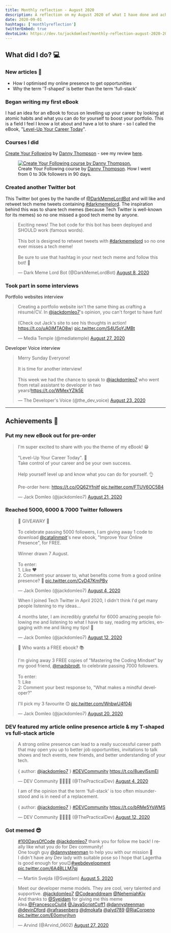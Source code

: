 ```yaml
---
title: Monthly reflection - August 2020
description: A reflection on my August 2020 of what I have done and achieved. Wrote a few articles and made excellent progress on my new eBook...
date: 2020-09-01
hashtags: ['monthlyreflection']
twitterEmbed: true
devtoLink: https://dev.to/jackdomleo7/monthly-reflection-august-2020-2043
---
```


## What did I do? 💻

### New articles 📰

- <nuxt-link to="https://jackdomleo.dev/blog/how-i-optimised-my-online-presence-to-get-opportunities">How I optimised my online presence to get opportunities</nuxt-link>
- <nuxt-link to="https://jackdomleo.dev/blog/why-the-term-t-shaped-is-better-than-the-term-full-stack">Why the term 'T-shaped' is better than the term 'full-stack'</nuxt-link>

### Began writing my first eBook

I had an idea for an eBook to focus on levelling up your career by looking at atomic habits and what you can do for yourself to boost your portfolio. This is a field I feel I know a lot about and have a lot to share - so I called the eBook, "[Level-Up Your Career Today](https://levelupyourcareer.today)".

### Courses I did

[Create Your Following](https://gumroad.com/a/581530739) by [Danny Thompson](https://twitter.com/DThompsonDev) - see my review [here](https://jackdomleo.dev/blog/course-review-create-your-following-by-danny-thompson).

<figure>
  <a href="https://gumroad.com/a/581530739" target="_blank" rel="nofollow noopener">
    <img src="/blog/monthly-reflection-august-2020/create-your-following-danny-thompson.png" alt="Create Your Following course by Danny Thompson.">
  </a>
  <figcaption>
    Create Your Following course by <a href="https://twitter.com/DThompsonDev" target="_blank" rel="nofollow noopener">Danny Thompson</a>. How I went from 0 to 30k followers in 90 days.
  </figcaption>
</figure>

### Created another Twitter bot

This Twitter bot goes by the handle of [@DarkMemeLordBot](https://twitter.com/DarkMemeLordBot) and will like and retweet tech meme tweets containing [#darkmemelord](https://twitter.com/hashtag/darkmemelord). The inspiration behind this was to share tech memes (because Tech Twitter is well-known for its memes) so no one missed a good tech meme by anyone.

<blockquote class="twitter-tweet"><p lang="en" dir="ltr">Exciting news! The bot code for this bot has been deployed and SHOULD work (famous words).<br><br>This bot is designed to retweet tweets with <a href="https://twitter.com/hashtag/darkmemelord?src=hash&amp;ref_src=twsrc%5Etfw">#darkmemelord</a> so no one ever misses a tech meme!<br><br>Be sure to use that hashtag in your next tech meme and follow this bot! 💪</p>&mdash; Dark Meme Lord Bot (@DarkMemeLordBot) <a href="https://twitter.com/DarkMemeLordBot/status/1292239920107589637?ref_src=twsrc%5Etfw">August 8, 2020</a></blockquote>

### Took part in some interviews

Portfolio websites interview

<blockquote class="twitter-tweet"><p lang="en" dir="ltr">Creating a portfolio website isn&#39;t the same thing as crafting a résumé/CV. In <a href="https://twitter.com/jackdomleo7?ref_src=twsrc%5Etfw">@jackdomleo7</a>&#39;s opinion, you can&#39;t forget to have fun! <br><br>(Check out Jack&#39;s site to see his thoughts in action! <a href="https://t.co/uA0iMTAO8w">https://t.co/uA0iMTAO8w</a>) <a href="https://t.co/S4U5oYJMBt">pic.twitter.com/S4U5oYJMBt</a></p>&mdash; Media Temple (@mediatemple) <a href="https://twitter.com/mediatemple/status/1299040403275083776?ref_src=twsrc%5Etfw">August 27, 2020</a></blockquote>

Developer Voice interview

<blockquote class="twitter-tweet"><p lang="en" dir="ltr">Merry Sunday Everyone!<br><br>It is time for another interview!<br><br>This week we had the chance to speak to <a href="https://twitter.com/jackdomleo7?ref_src=twsrc%5Etfw">@jackdomleo7</a> who went from retail assistant to developer in two years!<a href="https://t.co/WMexYZlk5E">https://t.co/WMexYZlk5E</a></p>&mdash; The Developer&#39;s Voice (@the_dev_voice) <a href="https://twitter.com/the_dev_voice/status/1297442020169003009?ref_src=twsrc%5Etfw">August 23, 2020</a></blockquote>

---

## Achievements 🎉

### Put my new eBook out for pre-order

<blockquote class="twitter-tweet"><p lang="en" dir="ltr">I&#39;m super excited to share with you the theme of my eBook! 😁<br><br>&quot;Level-Up Your Career Today&quot;. 💪<br>Take control of your career and be your own success.<br><br>Help yourself level up and know what you can do for yourself. 👌<br><br>Pre-order here: <a href="https://t.co/OQ62Yfnjtf">https://t.co/OQ62Yfnjtf</a> <a href="https://t.co/FTUV6OC5B4">pic.twitter.com/FTUV6OC5B4</a></p>&mdash; Jack Domleo (@jackdomleo7) <a href="https://twitter.com/jackdomleo7/status/1296900783854833666?ref_src=twsrc%5Etfw">August 21, 2020</a></blockquote>

### Reached 5000, 6000 & 7000 Twitter followers

<blockquote class="twitter-tweet"><p lang="en" dir="ltr">🚨 GIVEAWAY 🚨<br><br>To celebrate passing 5000 followers, I am giving away 1 code to download <a href="https://twitter.com/catalinmpit?ref_src=twsrc%5Etfw">@catalinmpit</a>&#39;s new ebook, &quot;Improve Your Online Presence&quot;, for FREE.<br><br>Winner drawn 7 August.<br><br>To enter:<br>1. Like ❤<br>2. Comment your answer to, what benefits come from a good online presence? 🤔 <a href="https://t.co/CvD47KmPBy">pic.twitter.com/CvD47KmPBy</a></p>&mdash; Jack Domleo (@jackdomleo7) <a href="https://twitter.com/jackdomleo7/status/1290717237066772480?ref_src=twsrc%5Etfw">August 4, 2020</a></blockquote>

<blockquote class="twitter-tweet"><p lang="en" dir="ltr">When I joined Tech Twitter in April 2020, I didn&#39;t think I&#39;d get many people listening to my ideas...<br><br>4 months later, I am incredibly grateful for 6000 amazing people following me and listening to what I have to say, reading my articles, engaging with me and liking my tips! 🙏</p>&mdash; Jack Domleo (@jackdomleo7) <a href="https://twitter.com/jackdomleo7/status/1293526634025410561?ref_src=twsrc%5Etfw">August 12, 2020</a></blockquote>

<blockquote class="twitter-tweet"><p lang="en" dir="ltr">📣 Who wants a FREE ebook? 📚<br><br>I&#39;m giving away 3 FREE copies of &quot;Mastering the Coding Mindset&quot; by my good friend, <a href="https://twitter.com/madsbrodt?ref_src=twsrc%5Etfw">@madsbrodt</a>, to celebrate passing 7000 followers.<br><br>To enter:<br>1: Like<br>2: Comment your best response to, &quot;What makes a mindful developer?&quot;<br><br>I&#39;ll pick my 3 favourite 😊 <a href="https://t.co/WnbwU4f04j">pic.twitter.com/WnbwU4f04j</a></p>&mdash; Jack Domleo (@jackdomleo7) <a href="https://twitter.com/jackdomleo7/status/1296583346030612485?ref_src=twsrc%5Etfw">August 20, 2020</a></blockquote>

### DEV featured my article online presence article & my T-shaped vs full-stack article

<blockquote class="twitter-tweet"><p lang="en" dir="ltr">A strong online presence can lead to a really successful career path that may open you up to better job opportunities, invitations to talk shows and tech events, new friends, and better understanding of your tech.<br><br>{ author: <a href="https://twitter.com/jackdomleo7?ref_src=twsrc%5Etfw">@jackdomleo7</a> } <a href="https://twitter.com/hashtag/DEVCommunity?src=hash&amp;ref_src=twsrc%5Etfw">#DEVCommunity</a> <a href="https://t.co/8uevl5smEl">https://t.co/8uevl5smEl</a></p>&mdash; DEV Community 👩‍💻👨‍💻 (@ThePracticalDev) <a href="https://twitter.com/ThePracticalDev/status/1290724942426800136?ref_src=twsrc%5Etfw">August 4, 2020</a></blockquote>

<blockquote class="twitter-tweet"><p lang="en" dir="ltr">I am of the opinion that the term &#39;full-stack&#39; is too often misunderstood and is in need of a replacement.<br><br>{ author: <a href="https://twitter.com/jackdomleo7?ref_src=twsrc%5Etfw">@jackdomleo7</a> } <a href="https://twitter.com/hashtag/DEVCommunity?src=hash&amp;ref_src=twsrc%5Etfw">#DEVCommunity</a> <a href="https://t.co/bRMe5YsWMS">https://t.co/bRMe5YsWMS</a></p>&mdash; DEV Community 👩‍💻👨‍💻 (@ThePracticalDev) <a href="https://twitter.com/ThePracticalDev/status/1293473301378080768?ref_src=twsrc%5Etfw">August 12, 2020</a></blockquote>

### Got memed 😎

<blockquote class="twitter-tweet"><p lang="en" dir="ltr"><a href="https://twitter.com/hashtag/100DaysOfCode?src=hash&amp;ref_src=twsrc%5Etfw">#100DaysOfCode</a> <a href="https://twitter.com/jackdomleo7?ref_src=twsrc%5Etfw">@jackdomleo7</a> thank you for follow me back! I really like what you do for Dev community! <br>One tough guy <a href="https://twitter.com/dannysteenman?ref_src=twsrc%5Etfw">@dannysteenman</a> to help you with our mission 🤣<br>I didn&#39;t have any Dev lady with suitable pose so I hope that Lagertha is good enough for you😉<a href="https://twitter.com/hashtag/webdevelopment?src=hash&amp;ref_src=twsrc%5Etfw">#webdevelopment</a> <a href="https://t.co/6A4BLLM7qj">pic.twitter.com/6A4BLLM7qj</a></p>&mdash; Martin Svejda (@Svejdam) <a href="https://twitter.com/Svejdam/status/1291097490406748162?ref_src=twsrc%5Etfw">August 5, 2020</a></blockquote>

<blockquote class="twitter-tweet"><p lang="en" dir="ltr">Meet our developer meme models. They are cool, very talented and supportive. <a href="https://twitter.com/jackdomleo7?ref_src=twsrc%5Etfw">@jackdomleo7</a> <a href="https://twitter.com/Codeanddream?ref_src=twsrc%5Etfw">@Codeanddream</a> <a href="https://twitter.com/NehemiahKiv?ref_src=twsrc%5Etfw">@NehemiahKiv</a> <br>And thanks to <a href="https://twitter.com/Svejdam?ref_src=twsrc%5Etfw">@Svejdam</a> for giving me this meme idea.<a href="https://twitter.com/FrancescoCiull4?ref_src=twsrc%5Etfw">@FrancescoCiull4</a> <a href="https://twitter.com/JavaScriptCoff1?ref_src=twsrc%5Etfw">@JavaScriptCoff1</a> <a href="https://twitter.com/dannysteenman?ref_src=twsrc%5Etfw">@dannysteenman</a> <a href="https://twitter.com/devinDford?ref_src=twsrc%5Etfw">@devinDford</a> <a href="https://twitter.com/rafrasenberg?ref_src=twsrc%5Etfw">@rafrasenberg</a> <a href="https://twitter.com/dmokafa?ref_src=twsrc%5Etfw">@dmokafa</a> <a href="https://twitter.com/alyd789?ref_src=twsrc%5Etfw">@alyd789</a> <a href="https://twitter.com/RiaCorpeno?ref_src=twsrc%5Etfw">@RiaCorpeno</a> <a href="https://t.co/E0omyrjhvn">pic.twitter.com/E0omyrjhvn</a></p>&mdash; Arvind (@Arvind_0602) <a href="https://twitter.com/Arvind_0602/status/1299005897944031233?ref_src=twsrc%5Etfw">August 27, 2020</a></blockquote>